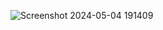 ![Screenshot 2024-05-04 191409](https://github.com/Priyadevloper/Portfolio/assets/137496984/1a1252e3-53aa-4f26-a3f1-651f762e1144)
